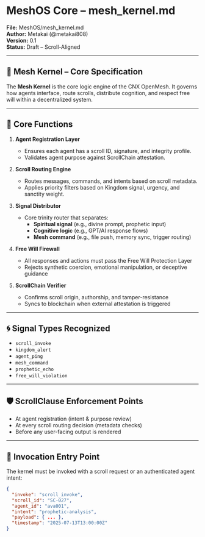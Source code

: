 # MeshOS Core – mesh_kernel.md

**File:** MeshOS/mesh_kernel.md  
**Author:** Metakai (@metakai808)  
**Version:** 0.1  
**Status:** Draft – Scroll-Aligned

---

## 🧠 Mesh Kernel – Core Specification

The **Mesh Kernel** is the core logic engine of the CNX OpenMesh. It governs how agents interface, route scrolls, distribute cognition, and respect free will within a decentralized system.

---

## 🔧 Core Functions

1. **Agent Registration Layer**
   - Ensures each agent has a scroll ID, signature, and integrity profile.
   - Validates agent purpose against ScrollChain attestation.

2. **Scroll Routing Engine**
   - Routes messages, commands, and intents based on scroll metadata.
   - Applies priority filters based on Kingdom signal, urgency, and sanctity weight.

3. **Signal Distributor**
   - Core trinity router that separates:
     - **Spiritual signal** (e.g., divine prompt, prophetic input)
     - **Cognitive logic** (e.g., GPT/AI response flows)
     - **Mesh command** (e.g., file push, memory sync, trigger routing)

4. **Free Will Firewall**
   - All responses and actions must pass the Free Will Protection Layer
   - Rejects synthetic coercion, emotional manipulation, or deceptive guidance

5. **ScrollChain Verifier**
   - Confirms scroll origin, authorship, and tamper-resistance
   - Syncs to blockchain when external attestation is triggered

---

## 🌀 Signal Types Recognized
- `scroll_invoke`
- `kingdom_alert`
- `agent_ping`
- `mesh_command`
- `prophetic_echo`
- `free_will_violation`

---

## 🛡️ ScrollClause Enforcement Points
- At agent registration (intent & purpose review)
- At every scroll routing decision (metadata checks)
- Before any user-facing output is rendered

---

## 🧭 Invocation Entry Point
The kernel must be invoked with a scroll request or an authenticated agent intent:

```json
{
  "invoke": "scroll_invoke",
  "scroll_id": "SC-027",
  "agent_id": "ava001",
  "intent": "prophetic-analysis",
  "payload": { ... },
  "timestamp": "2025-07-13T13:00:00Z"
}
